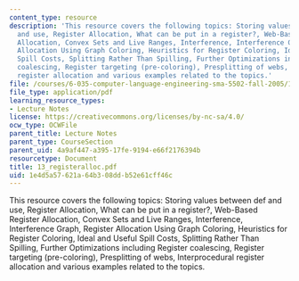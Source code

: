 ```yaml
---
content_type: resource
description: 'This resource covers the following topics: Storing values between def
  and use, Register Allocation, What can be put in a register?, Web-Based Register
  Allocation, Convex Sets and Live Ranges, Interference, Interference Graph, Register
  Allocation Using Graph Coloring, Heuristics for Register Coloring, Ideal and Useful
  Spill Costs, Splitting Rather Than Spilling, Further Optimizations including Register
  coalescing, Register targeting (pre-coloring), Presplitting of webs, Interprocedural
  register allocation and various examples related to the topics.'
file: /courses/6-035-computer-language-engineering-sma-5502-fall-2005/1e4d5a57621a64b308ddb52e61cff46c_13_registeralloc.pdf
file_type: application/pdf
learning_resource_types:
- Lecture Notes
license: https://creativecommons.org/licenses/by-nc-sa/4.0/
ocw_type: OCWFile
parent_title: Lecture Notes
parent_type: CourseSection
parent_uid: 4a9af447-a395-17fe-9194-e66f2176394b
resourcetype: Document
title: 13_registeralloc.pdf
uid: 1e4d5a57-621a-64b3-08dd-b52e61cff46c
---
```

This resource covers the following topics: Storing values between def and use, Register Allocation, What can be put in a register?, Web-Based Register Allocation, Convex Sets and Live Ranges, Interference, Interference Graph, Register Allocation Using Graph Coloring, Heuristics for Register Coloring, Ideal and Useful Spill Costs, Splitting Rather Than Spilling, Further Optimizations including Register coalescing, Register targeting (pre-coloring), Presplitting of webs, Interprocedural register allocation and various examples related to the topics.